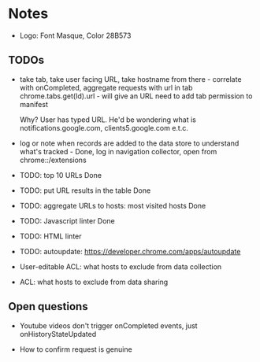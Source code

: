 # Notes

* Logo: Font Masque, Color 28B573

## TODOs

* take tab, take user facing URL, take hostname from there - correlate with onCompleted, aggregate
  requests with url in tab
  chrome.tabs.get(Id).url - will give an URL
  need to add tab permission to manifest

  Why? User has typed URL. He'd be wondering what is notifications.google.com, clients5.google.com e.t.c.


* log or note when records are added to the data store to understand what's tracked - Done, log in navigation collector,
  open from chrome::/extensions

* TODO: top 10 URLs Done

* TODO: put URL results in the table Done

* TODO: aggregate URLs to hosts: most visited hosts Done

* TODO: Javascript linter Done

* TODO: HTML linter

* TODO: autoupdate: https://developer.chrome.com/apps/autoupdate

* User-editable ACL: what hosts to exclude from data collection

* ACL: what hosts to exclude from data sharing

## Open questions

* Youtube videos don't trigger onCompleted events, just onHistoryStateUpdated

* How to confirm request is genuine
